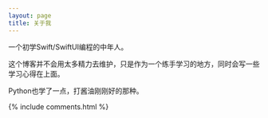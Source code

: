```yaml
---
layout: page
title: 关于我 
---
```


一个初学Swift/SwiftUI编程的中年人。

这个博客并不会用太多精力去维护，只是作为一个练手学习的地方，同时会写一些学习心得在上面。

Python也学了一点，打酱油刚刚好的那种。

{% include comments.html %}

